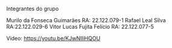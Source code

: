 
Integrantes do grupo

Murilo da Fonseca Guimarães RA: 22.122.079-1
Rafael Leal Silva RA:22.122.029-6
Vitor Lucas Fujita Felício RA: 22.122.077-5


Video: https://youtu.be/KJwNlIiHQOU
